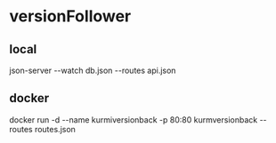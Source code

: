 # versionFollower


## local
json-server --watch db.json --routes api.json

## docker
docker run -d --name kurmiversionback -p 80:80 kurmversionback  --routes routes.json


